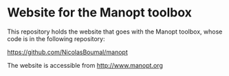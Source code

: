 # Website for the Manopt toolbox

This repository holds the website that goes with the Manopt toolbox, whose code is in the following repository:

https://github.com/NicolasBoumal/manopt

The website is accessible from http://www.manopt.org

